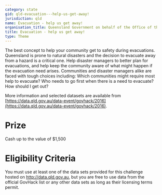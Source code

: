 ```yaml
---
category: state
gid: qld-evacuation---help-us-get-away!
jurisdiction: qld
name: Evacuation - help us get away!
organisation_title: Queensland Government on behalf of the Office of the Inspector-General Emergency Management
title: Evacuation - help us get away!
type: Theme
---
```


The best concept to help your community get to safety during evacuations. Queensland is prone to natural disasters and the decision to evacuate away from a hazard is a critical one. Help disaster managers to better plan for evacuations, and help keep the community aware of what might happen if the evacuation need arises. Communities and disaster managers alike are faced with tough choices including: Which communities might require most help to evacuate? Who needs to go first when there is a need to evacuate? How should I get out?

More information and selected datasets are available from [https://data.qld.gov.au/data-event/govhack/2016](https://data.qld.gov.au/data-event/govhack/2016).

# Prize
Cash up to the value of $1,500

# Eligibility Criteria
You must use at least one of the data sets provided for this challenge hosted on http://data.qld.gov.au, but you are free to use data from the official GovHack list or any other data sets as long as their licensing terms permit.